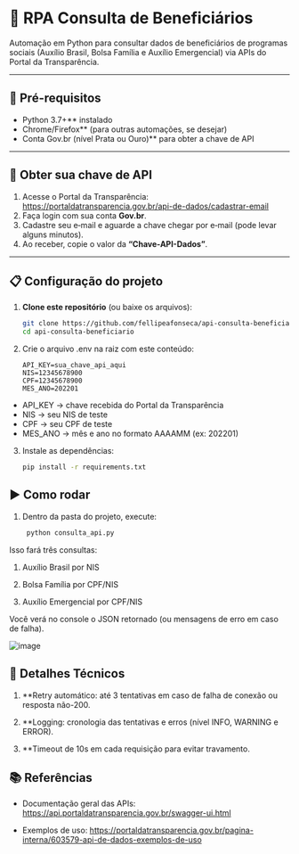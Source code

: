 # 🤖 RPA Consulta de Beneficiários

Automação em Python para consultar dados de beneficiários de programas sociais (Auxílio Brasil, Bolsa Família e Auxílio Emergencial) via APIs do Portal da Transparência.

---

## 🚀 Pré-requisitos
- Python 3.7+** instalado  
- Chrome/Firefox** (para outras automações, se desejar)  
- Conta Gov.br (nível Prata ou Ouro)** para obter a chave de API  

---

## 🔑 Obter sua chave de API

1. Acesse o Portal da Transparência: https://portaldatransparencia.gov.br/api-de-dados/cadastrar-email  
2. Faça login com sua conta **Gov.br**.  
3. Cadastre seu e‑mail e aguarde a chave chegar por e‑mail (pode levar alguns minutos).  
4. Ao receber, copie o valor da **“Chave-API-Dados”**.

---

## 📋 Configuração do projeto

1. **Clone este repositório** (ou baixe os arquivos):
   ```bash
   git clone https://github.com/fellipeafonseca/api-consulta-beneficiario.git
   cd api-consulta-beneficiario

2. Crie o arquivo .env na raiz com este conteúdo:
   ```env
   API_KEY=sua_chave_api_aqui
   NIS=12345678900
   CPF=12345678900
   MES_ANO=202201

- API_KEY → chave recebida do Portal da Transparência
- NIS → seu NIS de teste
- CPF → seu CPF de teste
- MES_ANO → mês e ano no formato AAAAMM (ex: 202201)

3. Instale as dependências:
    ```bash
   pip install -r requirements.txt

## ▶️ Como rodar
1. Dentro da pasta do projeto, execute:
   ```bash
    python consulta_api.py

Isso fará três consultas:

1. Auxílio Brasil por NIS

2. Bolsa Família por CPF/NIS

3. Auxílio Emergencial por CPF/NIS

Você verá no console o JSON retornado (ou mensagens de erro em caso de falha).

![image](https://github.com/user-attachments/assets/b8bab1d1-c574-4127-b272-a11496e5174c)


## 🔧 Detalhes Técnicos
1. **Retry automático: até 3 tentativas em caso de falha de conexão ou resposta não-200.

2. **Logging: cronologia das tentativas e erros (nível INFO, WARNING e ERROR).

3. **Timeout de 10s em cada requisição para evitar travamento.


## 📚 Referências
- Documentação geral das APIs: https://api.portaldatransparencia.gov.br/swagger-ui.html

- Exemplos de uso: https://portaldatransparencia.gov.br/pagina-interna/603579-api-de-dados-exemplos-de-uso
